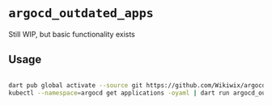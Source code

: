 # `argocd_outdated_apps`

Still WIP, but basic functionality exists

## Usage

```sh

dart pub global activate --source git https://github.com/Wikiwix/argocd_outdated_apps.git # install
kubectl --namespace=argocd get applications -oyaml | dart run argocd_outdated_apps # dart run is only necessary if the pub-cache is not in the path
```
